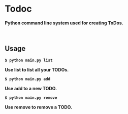 # <b>Todoc

Python command line system used for creating ToDos.

<br>

## Usage

```
$ python main.py list
```

Use <b>list</b> to list all your TODOs.

```
$ python main.py add
```

Use <b>add</b> to a new TODO.

```
$ python main.py remove
```
Use <b>remove</b> to remove a TODO.